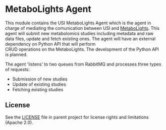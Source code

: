 # MetaboLights Agent

This module contains the USI MetaboLights Agent which is the agent in charge of mediating the comunication between USI and [MetaboLights](http://www.ebi.ac.uk/metabolights/). 
This agent will submit new metabolomics studies including metadata and raw data files, update and fetch existing ones. The agent will have an external dependency on Python API that will perform  
CRUD operations on the MetaboLights. The development of the Python API is planned. 

The agent 'listens' to two queues from RabbitMQ and processes three types of requests:
- Submission of new studies
- Update of existing studies
- Fetching existing studies
    
## License
See the [LICENSE](../LICENSE) file in parent project for license rights and limitations (Apache 2.0).
